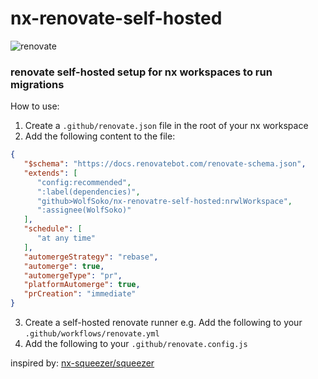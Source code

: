 # nx-renovate-self-hosted
![renovate](https://img.shields.io/badge/maintaied%20with-renovate-blue?logo=renovatebot)

### renovate self-hosted setup for nx workspaces to run migrations

How to use:

1. Create a `.github/renovate.json` file in the root of your nx workspace
2. Add the following content to the file:
```json
{
   "$schema": "https://docs.renovatebot.com/renovate-schema.json",
   "extends": [
      "config:recommended",
      ":label(dependencies)",
      "github>WolfSoko/nx-renovatre-self-hosted:nrwlWorkspace",
      ":assignee(WolfSoko)"
   ],
   "schedule": [
      "at any time"
   ],
   "automergeStrategy": "rebase",
   "automerge": true,
   "automergeType": "pr",
   "platformAutomerge": true,
   "prCreation": "immediate"
}
```

3. Create a self-hosted renovate runner
   e.g. Add the following to your `.github/workflows/renovate.yml`
4. Add the following to your `.github/renovate.config.js`

inspired by: [nx-squeezer/squeezer](https://github.com/nx-squeezer/squeezer/tree/main/packages/workspace#github-workflow)


